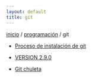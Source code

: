 ```yaml
---
layout: default
title: git
---
```

[inicio](index.html) / [programación](programacion.html) / git

- [Proceso de instalación de git](https://git-scm.com/book/es/v1/Empezando-Instalando-Git#Instalando-en-Windows)

- [VERSION 2.9.0](https://git-for-windows.github.io/)

- [Git chuleta](gitChuleta.html)

